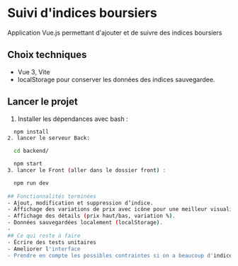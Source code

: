 # Suivi d'indices boursiers

Application Vue.js permettant d'ajouter et de suivre des indices boursiers

## Choix techniques
- Vue 3, Vite
- localStorage pour conserver les données des indices sauvegardee.

## Lancer le projet
1. Installer les dépendances avec bash :
 ```bash
   npm install
2. lancer le serveur Back:
 
   cd backend/

   npm start
3. lancer le Front (aller dans le dossier front) :

   npm run dev
   
## Fonctionnalités terminées
- Ajout, modification et suppression d’indice.
- Affichage des variations de prix avec icône pour une meilleur visualisation.
- Affichage des détails (prix haut/bas, variation %).
- Données sauvegardées localement (localStorage).
- 
## Ce qui reste à faire
- Écrire des tests unitaires
- Ameliorer l'interface
- Prendre en compte les possibles contraintes si on a beaucoup d'indice suivis
